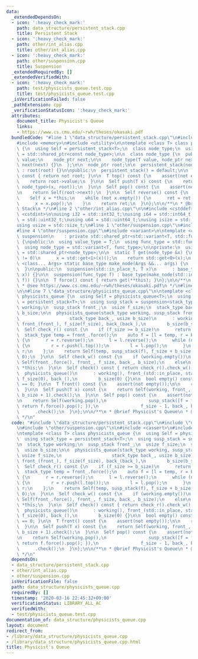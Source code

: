 ```yaml
---
data:
  _extendedDependsOn:
  - icon: ':heavy_check_mark:'
    path: data_structure/persistent_stack.cpp
    title: Persistent Stack
  - icon: ':heavy_check_mark:'
    path: other/int_alias.cpp
    title: other/int_alias.cpp
  - icon: ':heavy_check_mark:'
    path: other/suspension.cpp
    title: Suspension
  _extendedRequiredBy: []
  _extendedVerifiedWith:
  - icon: ':heavy_check_mark:'
    path: test/physicists_queue.test.cpp
    title: test/physicists_queue.test.cpp
  _isVerificationFailed: false
  _pathExtension: cpp
  _verificationStatusIcon: ':heavy_check_mark:'
  attributes:
    document_title: Physicist's Queue
    links:
    - https://www.cs.cmu.edu/~rwh/theses/okasaki.pdf
  bundledCode: "#line 1 \"data_structure/persistent_stack.cpp\"\n#include <cassert>\n\
    #include <memory>\n#include <utility>\n\ntemplate <class T> class persistent_stack\
    \ {\n  using Self = persistent_stack<T>;\n  class node_type;\n  using node_ptr\
    \ = std::shared_ptr<const node_type>;\n\n  class node_type {\n  public:\n    T\
    \ value;\n    node_ptr next;\n\n    node_type(T value, node_ptr next) : value(value),\
    \ next(next) {}\n  };\n\n  node_ptr root;\n\n  persistent_stack(node_ptr root)\
    \ : root(root) {}\n\npublic:\n  persistent_stack() = default;\n\n  bool empty()\
    \ const { return not root; }\n\n  T top() const {\n    assert(not empty());\n\n\
    \    return root->value;\n  }\n\n  Self push(T x) const {\n    return Self(std::make_shared<const\
    \ node_type>(x, root));\n  }\n\n  Self pop() const {\n    assert(not empty());\n\
    \n    return Self(root->next);\n  }\n\n  Self reverse() const {\n    Self ret;\n\
    \    Self x = *this;\n    while (not x.empty()) {\n      ret = ret.push(x.top());\n\
    \      x = x.pop();\n    }\n    return ret;\n  }\n};\n\n/**\n * @brief Persistent\
    \ Stack\n */\n#line 2 \"other/int_alias.cpp\"\n\n#include <cstddef>\n#include\
    \ <cstdint>\n\nusing i32 = std::int32_t;\nusing i64 = std::int64_t;\nusing u32\
    \ = std::uint32_t;\nusing u64 = std::uint64_t;\nusing isize = std::ptrdiff_t;\n\
    using usize = std::size_t;\n#line 1 \"other/suspension.cpp\"\n#include <functional>\n\
    #line 4 \"other/suspension.cpp\"\n#include <variant>\n\ntemplate <class T>\nclass\
    \ suspension\n    : private std::shared_ptr<std::variant<T, std::function<T()>>>\
    \ {\npublic:\n  using value_type = T;\n  using func_type = std::function<T()>;\n\
    \  using node_type = std::variant<T, func_type>;\n\nprivate:\n  using base_type\
    \ = std::shared_ptr<node_type>;\n\n  static T get(node_type &x) {\n    if (x.index()\
    \ != 0)\n      x = std::get<1>(x)();\n    return std::get<0>(x);\n  }\n\n  template\
    \ <class... Args> static base_type make_node(Args &&... args) {\n    return std::make_shared<node_type>(std::forward<Args>(args)...);\n\
    \  }\n\npublic:\n  suspension(std::in_place_t, T x)\n      : base_type(make_node(std::in_place_index<0>,\
    \ x)) {}\n\n  suspension(func_type f) : base_type(make_node(std::in_place_index<1>,\
    \ f)) {}\n\n  T force() const { return get(**this); }\n};\n\n/**\n * @brief Suspension\n\
    \ * @see https://www.cs.cmu.edu/~rwh/theses/okasaki.pdf\n */\n#line 4 \"data_structure/physicists_queue.cpp\"\
    \n\n#line 7 \"data_structure/physicists_queue.cpp\"\n\ntemplate <class T> class\
    \ physicists_queue {\n  using Self = physicists_queue<T>;\n  using stack_type\
    \ = persistent_stack<T>;\n  using susp_stack = suspension<stack_type>;\n\n  stack_type\
    \ working;\n  susp_stack front_;\n  usize f_size;\n  stack_type back_;\n  usize\
    \ b_size;\n\n  physicists_queue(stack_type working, susp_stack front_, usize f_size,\n\
    \                   stack_type back_, usize b_size)\n      : working(working),\
    \ front_(front_), f_size(f_size), back_(back_),\n        b_size(b_size) {}\n\n\
    \  Self check_r() const {\n    if (f_size >= b_size)\n      return *this;\n  \
    \  stack_type temp = front_.force();\n    auto f = [l = temp, r = back_]() mutable\
    \ {\n      r = r.reverse();\n      l = l.reverse();\n      while (not l.empty())\
    \ {\n        r = r.push(l.top());\n        l = l.pop();\n      }\n      return\
    \ r;\n    };\n    return Self(temp, susp_stack(f), f_size + b_size, stack_type(),\
    \ 0);\n  }\n\n  Self check_w() const {\n    if (working.empty())\n      return\
    \ Self(front_.force(), front_, f_size, back_, b_size);\n    else\n      return\
    \ *this;\n  }\n\n  Self check() const { return check_r().check_w(); }\n\npublic:\n\
    \  physicists_queue()\n      : working(), front_(std::in_place, stack_type()),\
    \ f_size(0), back_(),\n        b_size(0) {}\n\n  bool empty() const { return f_size\
    \ == 0; }\n\n  T front() const {\n    assert(not empty());\n\n    return working.top();\n\
    \  }\n\n  Self push(T x) const {\n    return Self(working, front_, f_size, back_.push(x),\
    \ b_size + 1).check();\n  }\n\n  Self pop() const {\n    assert(not empty());\n\
    \n    return Self(working.pop(),\n                susp_stack([f = front_]() {\
    \ return f.force().pop(); }),\n                f_size - 1, back_, b_size)\n  \
    \      .check();\n  }\n};\n\n/**\n * @brief Physicist's Queue\n * @see https://www.cs.cmu.edu/~rwh/theses/okasaki.pdf\n\
    \ */\n"
  code: "#include \"data_structure/persistent_stack.cpp\"\n#include \"other/int_alias.cpp\"\
    \n#include \"other/suspension.cpp\"\n\n#include <cassert>\n#include <utility>\n\
    \ntemplate <class T> class physicists_queue {\n  using Self = physicists_queue<T>;\n\
    \  using stack_type = persistent_stack<T>;\n  using susp_stack = suspension<stack_type>;\n\
    \n  stack_type working;\n  susp_stack front_;\n  usize f_size;\n  stack_type back_;\n\
    \  usize b_size;\n\n  physicists_queue(stack_type working, susp_stack front_,\
    \ usize f_size,\n                   stack_type back_, usize b_size)\n      : working(working),\
    \ front_(front_), f_size(f_size), back_(back_),\n        b_size(b_size) {}\n\n\
    \  Self check_r() const {\n    if (f_size >= b_size)\n      return *this;\n  \
    \  stack_type temp = front_.force();\n    auto f = [l = temp, r = back_]() mutable\
    \ {\n      r = r.reverse();\n      l = l.reverse();\n      while (not l.empty())\
    \ {\n        r = r.push(l.top());\n        l = l.pop();\n      }\n      return\
    \ r;\n    };\n    return Self(temp, susp_stack(f), f_size + b_size, stack_type(),\
    \ 0);\n  }\n\n  Self check_w() const {\n    if (working.empty())\n      return\
    \ Self(front_.force(), front_, f_size, back_, b_size);\n    else\n      return\
    \ *this;\n  }\n\n  Self check() const { return check_r().check_w(); }\n\npublic:\n\
    \  physicists_queue()\n      : working(), front_(std::in_place, stack_type()),\
    \ f_size(0), back_(),\n        b_size(0) {}\n\n  bool empty() const { return f_size\
    \ == 0; }\n\n  T front() const {\n    assert(not empty());\n\n    return working.top();\n\
    \  }\n\n  Self push(T x) const {\n    return Self(working, front_, f_size, back_.push(x),\
    \ b_size + 1).check();\n  }\n\n  Self pop() const {\n    assert(not empty());\n\
    \n    return Self(working.pop(),\n                susp_stack([f = front_]() {\
    \ return f.force().pop(); }),\n                f_size - 1, back_, b_size)\n  \
    \      .check();\n  }\n};\n\n/**\n * @brief Physicist's Queue\n * @see https://www.cs.cmu.edu/~rwh/theses/okasaki.pdf\n\
    \ */\n"
  dependsOn:
  - data_structure/persistent_stack.cpp
  - other/int_alias.cpp
  - other/suspension.cpp
  isVerificationFile: false
  path: data_structure/physicists_queue.cpp
  requiredBy: []
  timestamp: '2020-03-16 22:45:32+09:00'
  verificationStatus: LIBRARY_ALL_AC
  verifiedWith:
  - test/physicists_queue.test.cpp
documentation_of: data_structure/physicists_queue.cpp
layout: document
redirect_from:
- /library/data_structure/physicists_queue.cpp
- /library/data_structure/physicists_queue.cpp.html
title: Physicist's Queue
---
```

